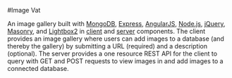 #Image Vat

An image gallery built with [MongoDB](https://www.mongodb.org/), [Express](https://github.com/expressjs/express), [AngularJS](https://github.com/angular/angular.js), [Node.js](https://github.com/nodejs/node), [jQuery](https://github.com/jquery/jquery), [Masonry](https://github.com/desandro/masonry), and [Lightbox2](https://github.com/lokesh/lightbox2) in [client](https://github.com/JHM90/image-vat/tree/master/client) and [server](https://github.com/JHM90/image-vat/tree/master/server) components.  The client provides an image gallery where users can add images to a database (and thereby the gallery) by submitting a URL (required) and a description (optional).  The server provides a one resource REST API for the client to query with GET and POST requests to view images in and add images to a connected database.
